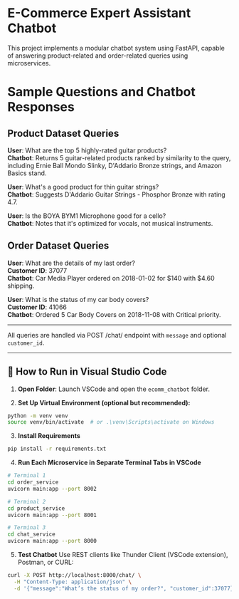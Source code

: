 # E-Commerce Expert Assistant Chatbot

This project implements a modular chatbot system using FastAPI, capable of answering product-related and order-related queries using microservices.

# Sample Questions and Chatbot Responses

## Product Dataset Queries

**User**: What are the top 5 highly-rated guitar products?  
**Chatbot**: Returns 5 guitar-related products ranked by similarity to the query, including Ernie Ball Mondo Slinky, D'Addario Bronze strings, and Amazon Basics stand.

**User**: What's a good product for thin guitar strings?  
**Chatbot**: Suggests D'Addario Guitar Strings - Phosphor Bronze with rating 4.7.

**User**: Is the BOYA BYM1 Microphone good for a cello?  
**Chatbot**: Notes that it's optimized for vocals, not musical instruments.

## Order Dataset Queries

**User**: What are the details of my last order?  
**Customer ID**: 37077  
**Chatbot**: Car Media Player ordered on 2018-01-02 for $140 with $4.60 shipping.

**User**: What is the status of my car body covers?  
**Customer ID**: 41066  
**Chatbot**: Ordered 5 Car Body Covers on 2018-11-08 with Critical priority.

---

All queries are handled via POST /chat/ endpoint with `message` and optional `customer_id`.

---

## 🧪 How to Run in Visual Studio Code

1. **Open Folder**: Launch VSCode and open the `ecomm_chatbot` folder.

2. **Set Up Virtual Environment (optional but recommended):**
```bash
python -m venv venv
source venv/bin/activate  # or .\venv\Scripts\activate on Windows
```

3. **Install Requirements**
```bash
pip install -r requirements.txt
```

4. **Run Each Microservice in Separate Terminal Tabs in VSCode**
```bash
# Terminal 1
cd order_service
uvicorn main:app --port 8002

# Terminal 2
cd product_service
uvicorn main:app --port 8001

# Terminal 3
cd chat_service
uvicorn main:app --port 8000
```

5. **Test Chatbot**
Use REST clients like Thunder Client (VSCode extension), Postman, or CURL:
```bash
curl -X POST http://localhost:8000/chat/ \
  -H "Content-Type: application/json" \
  -d '{"message":"What’s the status of my order?", "customer_id":37077}'
```
